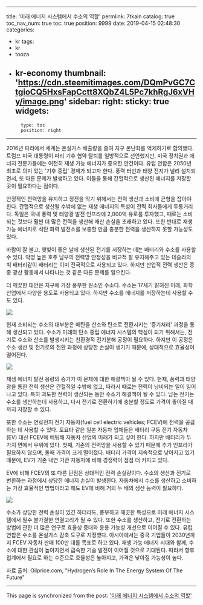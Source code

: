 
---
title: '미래 에너지 시스템에서 수소의 역할'
permlink: 7tkain
catalog: true
toc_nav_num: true
toc: true
position: 9999
date: 2019-04-15 02:48:30
categories:
- kr
tags:
- kr
- tooza
- kr-economy
thumbnail: 'https://cdn.steemitimages.com/DQmPvGC7CtgioCQ5HxsFapCctt8XQbZ4L5Pc7khRgJ6xVHy/image.png'
sidebar:
    right:
        sticky: true
widgets:
    -
        type: toc
        position: right
---


2016년 파리에서 세계는 온실가스 배출량을 줄여 지구 온난화를 억제하기로 합의했다. 트럼프 미국 대통령이 파리 기후 협약 탈퇴를 일방적으로 선언했지만, 미국 정치권과 에너지 전문가들에는 여전히 재생 가능 에너지가 중요한 안건이다. 유럽 ​​연합은 2050년 최초로 의미 있는 '기후 중립' 경제가 되고자 한다. 풍력 터빈과 태양 전지가 널리 설치되면서, 또 다른 문제가 발생하고 있다. 이들을 통해 간헐적으로 생산된 에너지를 저장할 곳이 필요하다는 점이다. 

 

안정적인 전력망을 유지하고 정전을 막기 위해서는 전력 생산과 소비에 균형을 잡아야 한다. 간헐적으로 생산될 수밖에 없는 재생 에너지의 특성이 전력 회사들에게 두통거리다. 독일은 국내 풍력 및 태양광 발전 인프라에 2,000억 유로를 투자했고, 때로는 소비되는 것보다 훨씬 더 많은 전력을 생산해 재산 손실을 초래하고 있다. 또한 반대로 재생 가능 에너지로 석탄 화력 발전소를 보충할 만큼 충분한 전력을 생산하지 못할 가능성도 있다.

 

바람이 잘 불고, 햇빛이 좋은 날에 생산된 전기를 저장하는 데는 배터리와 수소를 사용할 수 있다. 악명 높은 호주 남부의 전력망 안정성을 비교적 잘 유지해주고 있는 테슬라의 빅 배터리같이 배터리는 이미 전국적으로 사용되고 있다. 하지만 산업적 전력 생산은 종종 광산 활동에서 나타나는 것 같은 다른 문제를 일으킨다. 

 

더 깨끗한 대안은 지구에 가장 풍부한 원소인 수소다. 수소는 17세기 밝혀진 이래, 화학 산업에서 다양한 용도로 사용되고 있다. 하지만 수소를 에너지를 저장하는데 사용할 수도 있다. 

![](https://cdn.steemitimages.com/DQmPvGC7CtgioCQ5HxsFapCctt8XQbZ4L5Pc7khRgJ6xVHy/image.png)
 

현재 소비되는 수소의 대부분은 메탄을 산소와 탄소로 전환시키는 '증기처리' 과정을 통해 생산되고 있다. 수소가 미래의 탄소 중립 에너지 시스템의 핵심이 되기 위해서는, 전기로 수소와 산소를 발생시키는 친환경적 전기분해 공정이 필요하다. 하지만 이 공정은 수소 생산 및 전기로의 전환 과정에 상당한 손실이 생기기 때문에, 상대적으로 효율성이 떨어진다.

![](https://cdn.steemitimages.com/DQmb7Bc97iZR8wf9uCorfggwMWFctmHAYy8Df3tk4g96xnE/image.png)
 

재생 에너지 발전 용량의 증가가 이 문제에 대한 해결책이 될 수 있다. 현재, 풍력과 태양광을 통한 전력 생산은 간헐적일 수밖에 없고, 따라서 때로는 전력이 낭비되는 일이 일어나고 있다. 특히 과도한 전력이 생산되는 동안 수소가 해결책이 될 수 있다. 남는 전기는 수소를 생산하는데 사용하고, 다시 전기로 전환하기에 충분할 정도로 가격이 좋아질 때까지 저장할 수 있다.

 

또한 수소는 연료전지 전기 자동차(fuel cell electric vehicles; FCEV)에 전력을 공급하는 데 사용할 수 있다. 토요타 같은 일본 자동차 업체들은 배터리 구동 전기 자동차(EV) 대신 FCEV에 베팅해 자동차 산업의 미래가 되고 싶어 한다. 하지만 배터리가 두 가지 면에서 우위에 있다. 첫째, 기존의 전력망을 사용할 수 있기 때문에 추가 인프라가 필요하지 않으며, 둘째 가격이 크게 떨어졌다. 배터리 가격이 지속적으로 낮아지고 있기 때문에, EV가 기존 내연 기관 자동차에 비해 경쟁력이 점점 더 커지고 있다. 

 

EV에 비해 FCEV의 또 다른 단점은 상대적인 전력 손실량이다. 수소의 생산과 전기로 변환하는 과정에서 상당한 에너지 손실이 발생한다. 자동차에서 수소를 생산하고 소비하는 가장 효율적인 방법이라고 해도 EV에 비해 거의 두 배의 생산 능력이 필요하다.

![](https://cdn.steemitimages.com/DQmYXmusGkfHnBE3hB12bzmcF4ut7krb3szvBp9tV9zp3W7/image.png)
 

수소가 상당한 전력 손실이 있긴 하더라도, 풍부하고 깨끗한 특성으로 미래 에너지 시스템에서 필수 불가결한 연결고리가 될 수 있다. 또한 수소를 생산하고, 전기로 전환하는 방법에 관한 더 많은 연구로 효율성 증대와 응용 가능성 개선으로 이어질 수 있다. 유럽 연합은 수소를 온실가스 감축 도구로 지정했다. 아시아에서는 중국 기업들이 2030년까지 FCEV 자동차 판매 100만 대를 목표로 하고 있다. 재생 가능 에너지 시대와 함께, 수소에 대한 관심이 높아지면서 급속한 기술 발전이 이어질 것으로 기대된다. 따라서 향후 업계에서 필요로 하는 수준으로 효율성은 높아지고, 가격은 낮아질 가능성이 높다. 

 

자료 출처: Oilprice.com, "Hydrogen’s Role In The Energy System Of The Future"

- - -

This page is synchronized from the post: ['미래 에너지 시스템에서 수소의 역할'](https://steemit.com/@pius.pius/7tkain)
